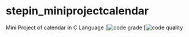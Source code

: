 # stepin_miniprojectcalendar
Mini Project of calendar in C Language
[![code grade](https://www.code-inspector.com/project/28186/status/svg)
[![code quality](https://www.code-inspector.com/project/28186/score/svg)
